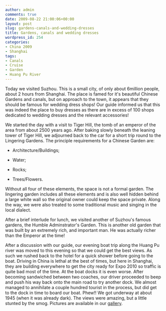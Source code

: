 ```yaml
---
author: admin
comments: true
date: 2009-08-22 21:00:06+00:00
layout: post
slug: gardens-canals-and-wedding-dresses
title: Gardens, canals and wedding dresses
wordpress_id: 254
categories:
- China 2009
- Shanghai
tags:
- Canals
- Cruise
- Garden
- Huang Pu River
---
```


Today we visited Suzhou. This is a small city, of only about 6million people, about 2 hours from Shanghai. The place is famed for it's beautiful Chinese Gardens and canals, but on approach to the town, it appears that they should be famous for wedding dress shops! Our guide informed us that this was indeed the place to buy dresses as there are in excess of 100 shops dedicated to wedding dresses and the relevant accessories!<!-- more -->

We started the day with a visit to Tiger Hill, the tomb of an emperor of the area from about 2500 years ago. After baking slowly beneath the leaning tower of Tiger Hill, we adjourned back to the car for a short trip round to the Lingering Gardens. The principle requirements for a Chinese Garden are:



	
  * Architecture/Buildings;

	
  * Water;

	
  * Rocks;

	
  * Trees/Flowers.


Without all four of these elements, the space is not a formal garden. The lingering garden includes all these elements and is also well hidden behind a large white wall so the original owner could keep the space private. Along the way, we were also treated to some traditional music and singing in the local dialect.



After a brief interlude for lunch, we visited another of Suzhou's famous gardens, the Humble Adminstrator's Garden. This is another old garden that was built by an extremely rich, and important man. He was actually richer than the Emperor at the time!



After a discussion with our guide, our evening boat trip along the Huang Pu river was moved to this evening so that we could get the best views. As such we rushed back to the hotel for a quick shower before going to the boat. Driving in China is lethal at the best of times, but here in Shanghai, they are building everywhere to get the city ready for Expo 2010 so traffic is quite bad most of the time. At the boat docks it is even worse. After becoming sandwiched between two coaches, our driver proceeded to beep and push his way back onto the main road to try another dock. We almost managed to annihilate a couple hundred tourist in the process, but did get to the dock in time to board our boat. Phew!! We got underway at about 1945 (when it was already dark). The views were amazing, but a little stunted by the smog. Pictures are available in our [gallery](http://travel.perry-online.me.uk/files/2012/08/sfpgMjAwOS8yMDA5LjA4LjA1IC0gMjAwOS4wOS4xMSBUb3VyIG9mIENoaW5hLzIwMDkuMDguMjAgLSAyMDA5LjA4LjI2IFNoYW5naGFpLyoqNioqKjUxNzUwZjAyM2I3YTNlNGY2NmZjZDA2MzM1OTFjZjMx.jpg).
